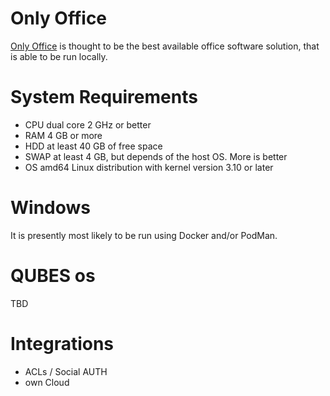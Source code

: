 # Only Office

[Only Office](https://www.onlyoffice.com/) is thought to be the best available office software solution, that is able to be run locally. 

# System Requirements
- CPU dual core 2 GHz or better
- RAM 4 GB or more
- HDD at least 40 GB of free space
- SWAP at least 4 GB, but depends of the host OS. More is better
- OS amd64 Linux distribution with kernel version 3.10 or later

# Windows 

It is presently most likely to be run using Docker and/or PodMan.

# QUBES os

TBD

# Integrations

- ACLs / Social AUTH
- own Cloud
